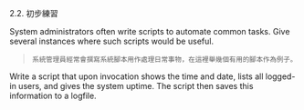 2.2. 初步練習

System administrators often write scripts to automate common tasks. Give several instances where such scripts would be useful.

>`系統管理員經常會撰寫系統腳本用作處理日常事物，在這裡舉幾個有用的腳本作為例子。`

Write a script that upon invocation shows the time and date, lists all logged-in users, and gives the system uptime. The script then saves this information to a logfile.
